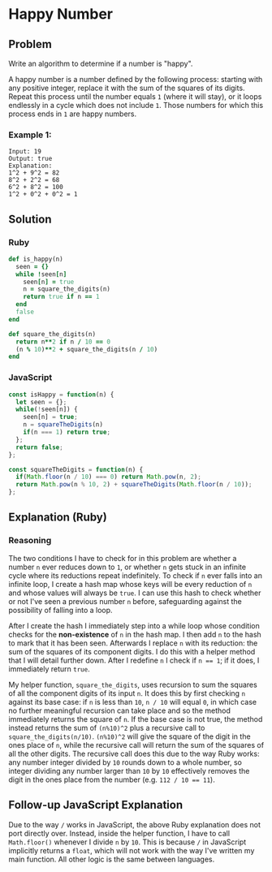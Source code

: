 # Happy Number
## Problem
Write an algorithm to determine if a number is "happy".

A happy number is a number defined by the following process: starting with any positive integer, replace it with the sum of the squares of its digits. Repeat this process until the number equals `1` (where it will stay), or it loops endlessly in a cycle which does not include `1`. Those numbers for which this process ends in `1` are happy numbers.

### Example 1:
```
Input: 19
Output: true
Explanation:
1^2 + 9^2 = 82
8^2 + 2^2 = 68
6^2 + 8^2 = 100
1^2 + 0^2 + 0^2 = 1
```

## Solution
### Ruby
```ruby
def is_happy(n)
  seen = {}
  while !seen[n]
    seen[n] = true
    n = square_the_digits(n)
    return true if n == 1
  end
  false
end

def square_the_digits(n)
  return n**2 if n / 10 == 0
  (n % 10)**2 + square_the_digits(n / 10)
end
```

### JavaScript
```javascript
const isHappy = function(n) {
  let seen = {};
  while(!seen[n]) {
    seen[n] = true;
    n = squareTheDigits(n)
    if(n === 1) return true;
  };
  return false;
};

const squareTheDigits = function(n) {
  if(Math.floor(n / 10) === 0) return Math.pow(n, 2);
  return Math.pow(n % 10, 2) + squareTheDigits(Math.floor(n / 10));
};
```

## Explanation (Ruby)
### Reasoning
The two conditions I have to check for in this problem are whether a number `n` ever reduces down to `1`, or whether `n` gets stuck in an infinite cycle where its reductions repeat indefinitely. To check if `n` ever falls into an infinite loop, I create a hash map whose keys will be every reduction of `n` and whose values will always be `true`. I can use this hash to check whether or not I've seen a previous number `n` before, safeguarding against the possibility of falling into a loop.

After I create the hash I immediately step into a while loop whose condition checks for the **non-existence** of `n` in the hash map. I then add `n` to the hash to mark that it has been seen. Afterwards I replace `n` with its reduction: the sum of the squares of its component digits. I do this with a helper method that I will detail further down. After I redefine `n` I check if `n == 1`; if it does, I immediately return `true`.

My helper function, `square_the_digits`, uses recursion to sum the squares of all the component digits of its input `n`. It does this by first checking `n` against its base case: if `n` is less than `10`, `n / 10` will equal `0`, in which case no further meaningful recursion can take place and so the method immediately returns the square of `n`. If the base case is not true, the method instead returns the sum of `(n%10)^2` plus a recursive call to `square_the_digits(n/10)`. `(n%10)^2` will give the square of the digit in the ones place of `n`, while the recursive call will return the sum of the squares of all the other digits. The recursive call does this due to the way Ruby works: any number integer divided by `10` rounds down to a whole number, so integer dividing any number larger than `10` by `10` effectively removes the digit in the ones place from the number (e.g. `112 / 10 == 11`).

## Follow-up JavaScript Explanation
Due to the way `/` works in JavaScript, the above Ruby explanation does not port directly over. Instead, inside the helper function, I have to call `Math.floor()` whenever I divide `n` by `10`. This is because `/` in JavaScript implicitly returns a `float`, which will not work with the way I've written my main function. All other logic is the same between languages.
